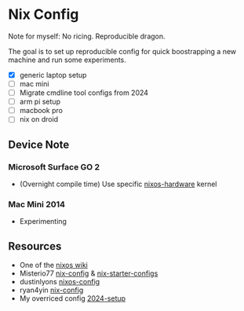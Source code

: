 # Nix Config

Note for myself: No ricing. Reproducible dragon.

The goal is to set up reproducible config for quick boostrapping a new machine and run some experiments.

- [x] generic laptop setup
- [ ] mac mini
- [ ] Migrate cmdline tool configs from 2024
- [ ] arm pi setup
- [ ] macbook pro
- [ ] nix on droid

## Device Note

### Microsoft Surface GO 2

- (Overnight compile time) Use specific [nixos-hardware](https://wiki.nixos.org/wiki/Hardware/Microsoft/Surface_Go_2) kernel

### Mac Mini 2014

- Experimenting

## Resources

- One of the [nixos wiki](https://wiki.nixos.org/wiki/NixOS_system_configuration)
- Misterio77 [nix-config](https://github.com/Misterio77/nix-config) & [nix-starter-configs](https://github.com/Misterio77/nix-starter-configs)
- dustinlyons [nixos-config](https://github.com/dustinlyons/nixos-config)
- ryan4yin [nix-config](https://github.com/ryan4yin/nix-config/)
- My overriced config [2024-setup](https://github.com/130e/nix-config/tree/2024-envysea)
